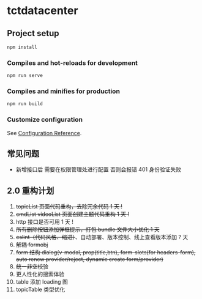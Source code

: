 # tctdatacenter

## Project setup

```bash
npm install
```

### Compiles and hot-reloads for development

```bash
npm run serve
```

### Compiles and minifies for production

```bash
npm run build
```

### Customize configuration

See [Configuration Reference](https://cli.vuejs.org/config/).

## 常见问题

- 新增接口后 需要在权限管理处进行配置 否则会报错 401 身份验证失败

## 2.0 重构计划

1. ~~topicList 页面代码重构，去除冗余代码 1 天 !~~
2. ~~cmdList videoList 页面创建主题代码重构 1 天 !~~
3. http 接口是否可用 1 天 !
4. ~~所有删除按钮添加弹框提示，打包 bundle 文件大小优化 1 天~~
5. ~~eslint（代码风格、缩进）~~、自动部署、版本控制、线上查看版本添加 ? 天
6. ~~解耦 formobj~~
7. ~~form 结构
   dialog(v-modal, prop(title,btn), form-slots(for headers-form), auto renew provider/reject, dynamic create form/provider)~~
8. ~~统一非空校验~~
9. 更人性化的搜索体验
10. table 添加 loading 图
11. topicTable 类型优化
